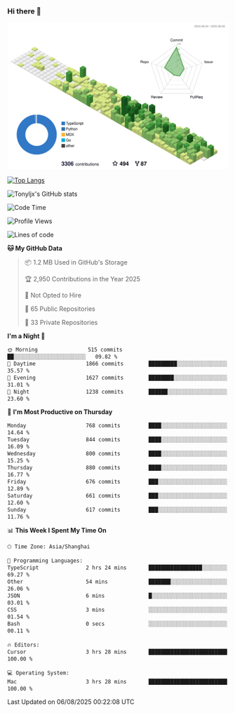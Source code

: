 ### Hi there 👋

![](./profile-3d-contrib/profile-green-animate.svg)

 

[![Top Langs](https://github-readme-stats.vercel.app/api/top-langs/?username=tonyljx)](https://github.com/anuraghazra/github-readme-stats)

![Tonyljx's GitHub stats](https://github-readme-stats.vercel.app/api?username=tonyljx&theme=default&show_icons=true)

 

<!--START_SECTION:waka-->
![Code Time](http://img.shields.io/badge/Code%20Time-1%2C397%20hrs%2052%20mins-blue)

![Profile Views](http://img.shields.io/badge/Profile%20Views-0-blue)

![Lines of code](https://img.shields.io/badge/From%20Hello%20World%20I%27ve%20Written-2.1%20million%20lines%20of%20code-blue)

**🐱 My GitHub Data** 

> 📦 1.2 MB Used in GitHub's Storage 
 > 
> 🏆 2,950 Contributions in the Year 2025
 > 
> 🚫 Not Opted to Hire
 > 
> 📜 65 Public Repositories 
 > 
> 🔑 33 Private Repositories 
 > 
**I'm a Night 🦉** 

```text
🌞 Morning                515 commits         ██░░░░░░░░░░░░░░░░░░░░░░░   09.82 % 
🌆 Daytime                1866 commits        █████████░░░░░░░░░░░░░░░░   35.57 % 
🌃 Evening                1627 commits        ████████░░░░░░░░░░░░░░░░░   31.01 % 
🌙 Night                  1238 commits        ██████░░░░░░░░░░░░░░░░░░░   23.60 % 
```
📅 **I'm Most Productive on Thursday** 

```text
Monday                   768 commits         ████░░░░░░░░░░░░░░░░░░░░░   14.64 % 
Tuesday                  844 commits         ████░░░░░░░░░░░░░░░░░░░░░   16.09 % 
Wednesday                800 commits         ████░░░░░░░░░░░░░░░░░░░░░   15.25 % 
Thursday                 880 commits         ████░░░░░░░░░░░░░░░░░░░░░   16.77 % 
Friday                   676 commits         ███░░░░░░░░░░░░░░░░░░░░░░   12.89 % 
Saturday                 661 commits         ███░░░░░░░░░░░░░░░░░░░░░░   12.60 % 
Sunday                   617 commits         ███░░░░░░░░░░░░░░░░░░░░░░   11.76 % 
```


📊 **This Week I Spent My Time On** 

```text
🕑︎ Time Zone: Asia/Shanghai

💬 Programming Languages: 
TypeScript               2 hrs 24 mins       █████████████████░░░░░░░░   69.27 % 
Other                    54 mins             ███████░░░░░░░░░░░░░░░░░░   26.06 % 
JSON                     6 mins              █░░░░░░░░░░░░░░░░░░░░░░░░   03.01 % 
CSS                      3 mins              ░░░░░░░░░░░░░░░░░░░░░░░░░   01.54 % 
Bash                     0 secs              ░░░░░░░░░░░░░░░░░░░░░░░░░   00.11 % 

🔥 Editors: 
Cursor                   3 hrs 28 mins       █████████████████████████   100.00 % 

💻 Operating System: 
Mac                      3 hrs 28 mins       █████████████████████████   100.00 % 
```


 Last Updated on 06/08/2025 00:22:08 UTC
<!--END_SECTION:waka-->
